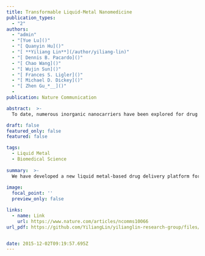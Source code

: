 ```yaml
---
title: Transformable Liquid-Metal Nanomedicine
publication_types:
  - "2"
authors:
  - "admin"
  - "[Yue Lu]()"
  - "[ Quanyin Hu]()"
  - "[ **Yiliang Lin**](/author/yiliang-lin)"
  - "[ Dennis B. Pacardo]()"
  - "[ Chao Wang]()"
  - "[ Wujin Sun]()"
  - "[ Frances S. Ligler]()"
  - "[ Michael D. Dickey]()"
  - "[ Zhen Gu_*__]()"
  - 
publication: Nature Communication

abstract:  >-
  To date, numerous inorganic nanocarriers have been explored for drug delivery systems (DDSs). However, the clinical application of inorganic formulations has often been hindered by their toxicity and failure to biodegrade. We describe here a transformable liquid-metal nanomedicine, based on a core–shell nanosphere composed of a liquid-phase eutectic gallium-indium core and a thiolated polymeric shell. This formulation can be simply produced through a sonication-mediated method with bioconjugation flexibility. The resulting nanoparticles loaded with doxorubicin (Dox) have an average diameter of 107 nm and demonstrate the capability to fuse and subsequently degrade under a mildly acidic condition, which facilitates release of Dox in acidic endosomes after cellular internalization. Equipped with hyaluronic acid, a tumour-targeting ligand, this formulation displays enhanced chemotherapeutic inhibition towards the xenograft tumour-bearing mice. This liquid metal-based DDS with fusible and degradable behaviour under physiological conditions provides a new strategy for engineering theranostic agents with low toxicity.

draft: false
featured_only: false
featured: false

tags:
  - Liquid Metal
  - Biomedical Science
 
summary:  >-
  We have developed a new liquid metal-based drug delivery platform for anticancer therapy. The liquid-metal nanomedicines are able to fuse for promoting drug release and eventually degrade under a mild acidic environment.
  
image:
  focal_point: ''
  preview_only: false

links:
  - name: Link
    url: https://www.nature.com/articles/ncomms10066
url_pdf: https://github.com/YiliangLin/yilianglin-research-group/files/9945518/Transformable.liquid-metal.nanomedicine.pdf


date: 2015-12-02T09:19:57.695Z
---
```

